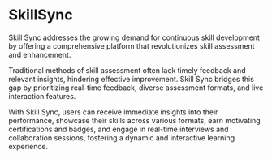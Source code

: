 # SkillSync 

Skill Sync addresses the growing demand for continuous skill development by offering a comprehensive platform that revolutionizes skill assessment and enhancement.

Traditional methods of skill assessment often lack timely feedback and relevant insights, hindering effective improvement. Skill Sync bridges this gap by prioritizing real-time feedback, diverse assessment formats, and live interaction features.


With Skill Sync, users can receive immediate insights into their performance, showcase their skills across various formats, earn motivating certifications and badges, and engage in real-time interviews and collaboration sessions, fostering a dynamic and interactive learning experience.

